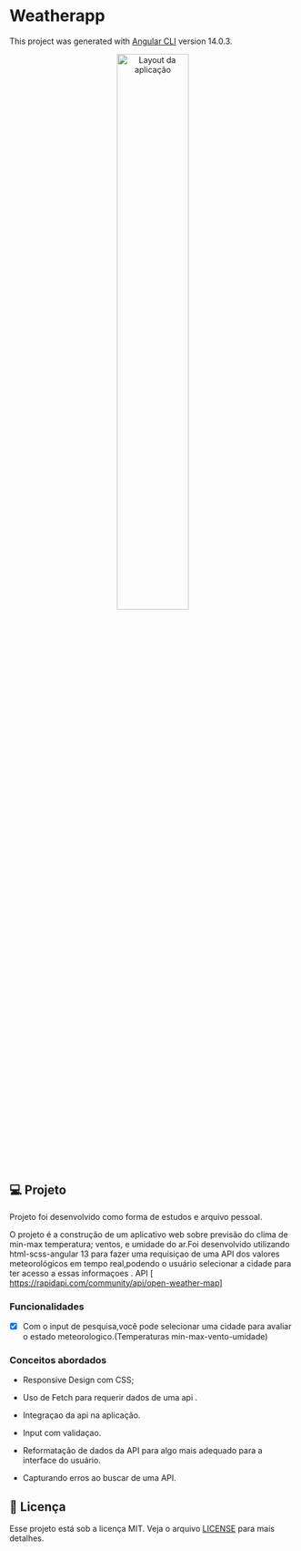 # Weatherapp

This project was generated with [Angular CLI](https://github.com/angular/angular-cli) version 14.0.3.



<p align="center">
  <img alt="Layout da aplicação" width="50%" src="https://github.com/frankmagalhaes/wheaterangular/blob/master/src/assets/referencer.png" />
</p>


## 💻 Projeto
Projeto foi desenvolvido como forma de estudos e arquivo pessoal.

O projeto é a construção de um aplicativo web sobre previsão do clima de min-max temperatura; ventos, e umidade do ar.Foi desenvolvido utilizando html-scss-angular 13 para fazer uma requisiçao de uma API dos valores meteorológicos em tempo real,podendo o usuário selecionar a cidade para ter acesso a essas informaçoes . API [ https://rapidapi.com/community/api/open-weather-map]

### Funcionalidades

- [x] Com o input de pesquisa,você pode selecionar uma cidade para avaliar o estado meteorologico.(Temperaturas min-max-vento-umidade)


### Conceitos abordados

- Responsive Design com CSS;

- Uso de Fetch para requerir dados de uma api .

- Integraçao da api na aplicação.

- Input com validaçao.

- Reformatação de dados da API para algo mais adequado para a interface do usuário.
-  Capturando erros ao buscar de uma API.




## 📝 Licença

Esse projeto está sob a licença MIT. Veja o arquivo [LICENSE](LICENSE.md) para mais detalhes.
